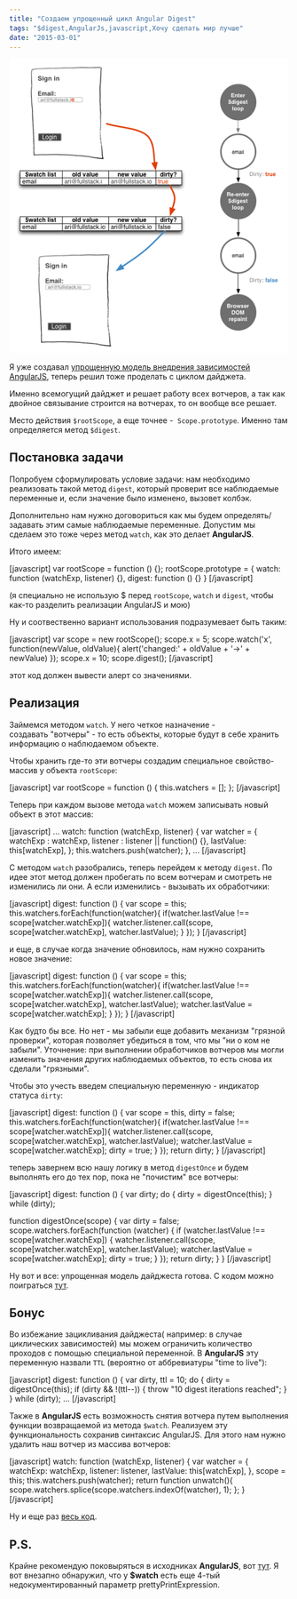 ```yaml
---
title: "Создаем упрощенный цикл Angular Digest"
tags: "$digest,AngularJs,javascript,Хочу сделать мир лучше"
date: "2015-03-01"
---
```


![картинка взята с ng-book](images/digest.png)

Я уже создавал [упрощенную модель внедрения зависимостей AngularJS](https://stepansuvorov.com/blog/2014/03/%D0%B2%D1%8B%D0%B4%D0%B8%D1%80%D0%B0%D0%B5%D0%BC-%D0%BB%D0%BE%D0%B3%D0%B8%D0%BA%D1%83-di-%D0%B8%D0%B7-angularjs/), теперь решил тоже проделать с циклом дайджета.

Именно всемогущий дайджет и решает работу всех вотчеров, а так как двойное связывание строится на вотчерах, то он вообще все решает.

Место действия `$rootScope`, а еще точнее -  `Scope.prototype`. Именно там определяется метод `$digest`.

## Постановка задачи

Попробуем сформулировать условие задачи: нам необходимо реализовать такой метод `digest`, который проверит все наблюдаемые переменные и, если значение было изменено, вызовет колбэк.

Дополнительно нам нужно договориться как мы будем определять/задавать этим самые наблюдаемые переменные. Допустим мы сделаем это тоже через метод `watch`, как это делает **AngularJS**.

Итого имеем:

\[javascript\] var rootScope = function () {}; rootScope.prototype = { watch: function (watchExp, listener) {}, digest: function () {} } \[/javascript\]

(я специально не использую $ перед `rootScope`, `watch` и `digest`, чтобы как-то разделить реализации AngularJS и мою)

Ну и соотвественно вариант использования подразумевает быть таким:

\[javascript\] var scope = new rootScope(); scope.x = 5; scope.watch('x', function(newValue, oldValue){ alert('changed:' + oldValue + '->' + newValue) }); scope.x = 10; scope.digest(); \[/javascript\]

этот код должен вывести алерт со значениями.

## Реализация

Займемся методом `watch`. У него четкое назначение - создавать "вотчеры" - то есть объекты, которые будут в себе хранить информацию о наблюдаемом объекте.

Чтобы хранить где-то эти вотчеры создадим специальное свойство-массив у объекта `rootScope`:

\[javascript\] var rootScope = function () { this.watchers = \[\]; }; \[/javascript\]

Теперь при каждом вызове метода `watch` можем записывать новый объект в этот массив:

\[javascript\] ... watch: function (watchExp, listener) { var watcher = { watchExp : watchExp, listener : listener || function() {}, lastValue: this\[watchExp\], }; this.watchers.push(watcher); }, ... \[/javascript\]

C методом `watch` разобрались, теперь перейдем к методу `digest`. По идее этот метод должен пробегать по всем вотчерам и смотреть не изменились ли они. А если изменились - вызывать их обработчики:

\[javascript\] digest: function () { var scope = this; this.watchers.forEach(function(watcher){ if(watcher.lastValue !== scope\[watcher.watchExp\]){ watcher.listener.call(scope, scope\[watcher.watchExp\], watcher.lastValue); } }); } \[/javascript\]

и еще, в случае когда значение обновилось, нам нужно сохранить новое значение:

\[javascript\] digest: function () { var scope = this; this.watchers.forEach(function(watcher){ if(watcher.lastValue !== scope\[watcher.watchExp\]){ watcher.listener.call(scope, scope\[watcher.watchExp\], watcher.lastValue); watcher.lastValue = scope\[watcher.watchExp\]; } }); } \[/javascript\]

Как будто бы все. Но нет - мы забыли еще добавить механизм "грязной проверки", которая позволяет убедиться в том, что мы "ни о ком не забыли". Уточнение: при выполнении обработчиков вотчеров мы могли изменить значения других наблюдаемых объектов, то есть снова их сделали "грязными".

Чтобы это учесть введем специальную переменную - индикатор статуса `dirty`:

\[javascript\] digest: function () { var scope = this, dirty = false; this.watchers.forEach(function(watcher){ if(watcher.lastValue !== scope\[watcher.watchExp\]){ watcher.listener.call(scope, scope\[watcher.watchExp\], watcher.lastValue); watcher.lastValue = scope\[watcher.watchExp\]; dirty = true; } }); return dirty; } \[/javascript\]

теперь завернем всю нашу логику в метод `digestOnce` и будем выполнять его до тех пор, пока не "почистим" все вотчеры:

\[javascript\] digest: function () { var dirty; do { dirty = digestOnce(this); } while (dirty);

function digestOnce(scope) { var dirty = false; scope.watchers.forEach(function (watcher) { if (watcher.lastValue !== scope\[watcher.watchExp\]) { watcher.listener.call(scope, scope\[watcher.watchExp\], watcher.lastValue); watcher.lastValue = scope\[watcher.watchExp\]; dirty = true; } }); return dirty; } } \[/javascript\]

Ну вот и все: упрощенная модель дайджеста готова. С кодом можно поиграться [тут](https://jsfiddle.net/STEVER/y1hgjjt4/ "jsfiddle").

## Бонус

Во избежание зацикливания дайджеста( например: в случае циклических зависимостей) мы можем ограничить количество проходов c помощью специальной переменной. В **AngularJS** эту переменную назвали `TTL` (вероятно от аббревиатуры "time to live"):

\[javascript\] digest: function () { var dirty, ttl = 10; do { dirty = digestOnce(this); if (dirty && !(ttl--)) { throw "10 digest iterations reached"; } } while (dirty); ... \[/javascript\]

Также в **AngularJS** есть возможность снятия вотчера путем выполнения функции возвращаемой из метода `$watch`. Реализуем эту функциональность сохранив синтаксис AngularJS. Для этого нам нужно удалить наш вотчер из массива вотчеров:

\[javascript\] watch: function (watchExp, listener) { var watcher = { watchExp: watchExp, listener: listener, lastValue: this\[watchExp\], }, scope = this; this.watchers.push(watcher); return function unwatch(){ scope.watchers.splice(scope.watchers.indexOf(watcher), 1); }; } \[/javascript\]

Ну и еще раз [весь код](https://jsfiddle.net/STEVER/xub4ge4z/ "jsfiddle.net").

## P.S.

Крайне рекомендую поковыряться в исходниках **AngularJS**, вот [тут](https://github.com/angular/angular.js/blob/master/src/ng/rootScope.js#L363 "rootScope.js#L721"). Я вот внезапно обнаружил, что у **$watch** есть еще 4-тый недокументированный параметр prettyPrintExpression.
